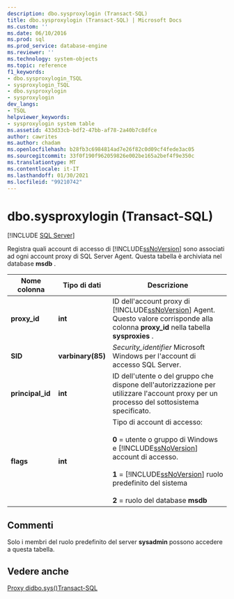 ```yaml
---
description: dbo.sysproxylogin (Transact-SQL)
title: dbo.sysproxylogin (Transact-SQL) | Microsoft Docs
ms.custom: ''
ms.date: 06/10/2016
ms.prod: sql
ms.prod_service: database-engine
ms.reviewer: ''
ms.technology: system-objects
ms.topic: reference
f1_keywords:
- dbo.sysproxylogin_TSQL
- sysproxylogin_TSQL
- dbo.sysproxylogin
- sysproxylogin
dev_langs:
- TSQL
helpviewer_keywords:
- sysproxylogin system table
ms.assetid: 433d33cb-bdf2-47bb-af78-2a40b7c8dfce
author: cawrites
ms.author: chadam
ms.openlocfilehash: b28fb3c6984814ad7e26f82c0d09cf4fede3ac05
ms.sourcegitcommit: 33f0f190f962059826e002be165a2bef4f9e350c
ms.translationtype: MT
ms.contentlocale: it-IT
ms.lasthandoff: 01/30/2021
ms.locfileid: "99210742"
---
```

# <a name="dbosysproxylogin-transact-sql"></a>dbo.sysproxylogin (Transact-SQL)
[!INCLUDE [SQL Server](../../includes/applies-to-version/sqlserver.md)]

  Registra quali account di accesso di [!INCLUDE[ssNoVersion](../../includes/ssnoversion-md.md)] sono associati ad ogni account proxy di SQL Server Agent. Questa tabella è archiviata nel database **msdb** .  
  
|Nome colonna|Tipo di dati|Descrizione|  
|-----------------|---------------|-----------------|  
|**proxy_id**|**int**|ID dell'account proxy di [!INCLUDE[ssNoVersion](../../includes/ssnoversion-md.md)] Agent. Questo valore corrisponde alla colonna **proxy_id** nella tabella **sysproxies** .|  
|**SID**|**varbinary(85)**|*Security_identifier* Microsoft Windows per l'account di accesso SQL Server.|  
|**principal_id**|**int**|ID dell'utente o del gruppo che dispone dell'autorizzazione per utilizzare l'account proxy per un processo del sottosistema specificato.|  
|**flags**|**int**|Tipo di account di accesso:<br /><br /> **0** = utente o gruppo di Windows e [!INCLUDE[ssNoVersion](../../includes/ssnoversion-md.md)] account di accesso.<br /><br /> **1**  =  [!INCLUDE[ssNoVersion](../../includes/ssnoversion-md.md)] ruolo predefinito del sistema<br /><br /> **2**  =  ruolo del database **msdb**|  
  
## <a name="remarks"></a>Commenti  
 Solo i membri del ruolo predefinito del server **sysadmin** possono accedere a questa tabella.  
  
## <a name="see-also"></a>Vedere anche  
 [ Proxy didbo.sys&#40;&#41;Transact-SQL ](../../relational-databases/system-tables/dbo-sysproxies-transact-sql.md)  
  
  
